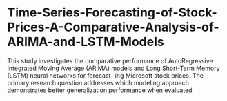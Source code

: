 # Time-Series-Forecasting-of-Stock-Prices-A-Comparative-Analysis-of-ARIMA-and-LSTM-Models
This study investigates the comparative performance of AutoRegressive Integrated Moving Average (ARIMA) models and Long Short-Term Memory (LSTM) neural networks for forecast- ing Microsoft stock prices. The primary research question addresses which modeling approach demonstrates better generalization performance when evaluated 
